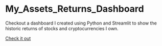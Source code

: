 # My_Assets_Returns_Dashboard
Checkout a dashboard I created using Python and Streamlit to show the historic returns of stocks and cryptocurrencies I own.  


[Check it out](https://meharpalbasi-my-assets-returns-dashboard-dashboard-dnjnoz.streamlit.app/)
